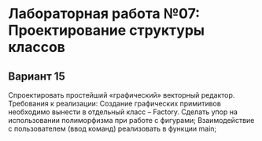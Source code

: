 # Лабораторная работа №07: Проектирование структуры классов
## Вариант 15
Спроектировать простейший «графический» векторный редактор.
Требования к реализации:
Создание графических примитивов необходимо вынести в отдельный класс – Factory.
Сделать упор на использовании полиморфизма при работе с фигурами;
Взаимодействие с пользователем (ввод команд) реализовать в функции main;
